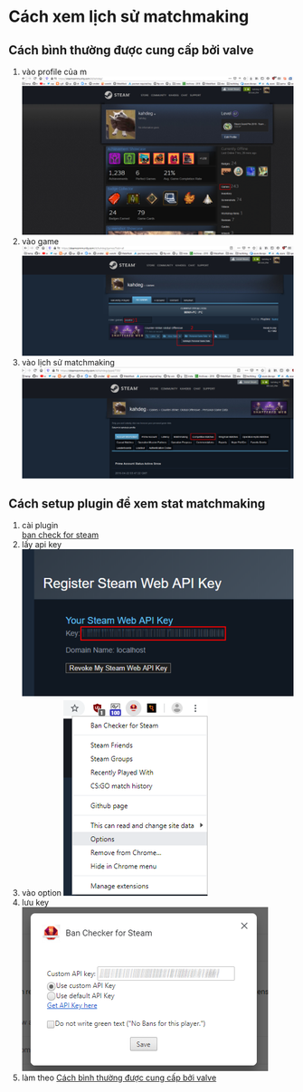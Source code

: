 # Cách xem lịch sử matchmaking
## Cách bình thường được cung cấp bởi valve
1. vào profile của m
![profile](profile.png)
2. vào game
![game](game.png)
3. vào lịch sử matchmaking
![competitive](competitive.png)
## Cách setup plugin để xem stat matchmaking
1. cài plugin  
[ban check for steam](https://chrome.google.com/webstore/detail/ban-checker-for-steam/canbadmphamemnmdfngmcabnjmjgaiki)
2. lấy api key
![get_key](get_key.png)
3. vào option
![options](options.png)
4. lưu key
![set_key](set_key.png)
5. làm theo [Cách bình thường được cung cấp bởi valve](#cách-bình-thường-được-cung-cấp-bởi-valve)